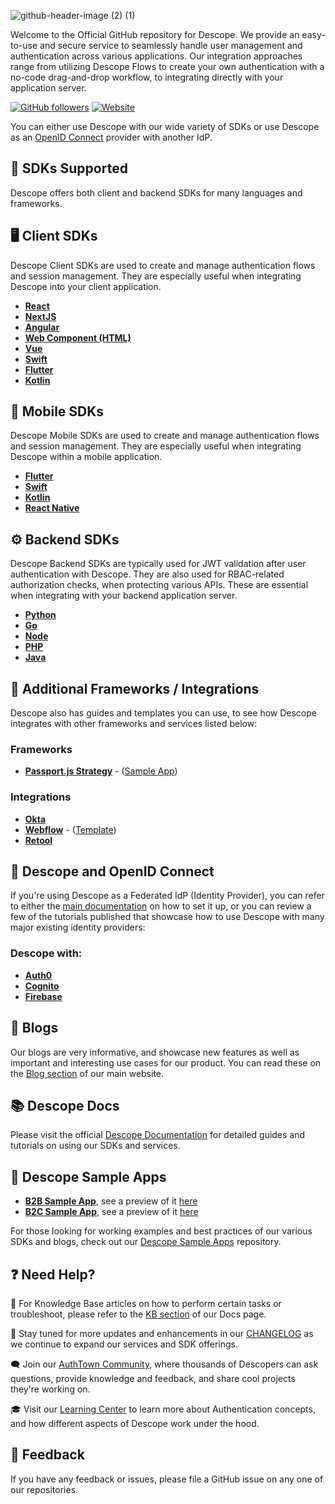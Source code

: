 ![github-header-image (2) (1)](https://github.com/descope/.github/assets/32936811/d904d37e-e3fa-4331-9f10-2880bb708f64)

Welcome to the Official GitHub repository for Descope. We provide an easy-to-use and secure service to seamlessly handle user management and authentication across various applications. Our integration approaches range from utilizing Descope Flows to create your own authentication with a no-code drag-and-drop workflow, to integrating directly with your application server.

[![GitHub followers](https://img.shields.io/github/followers/descope?label=Followers&style=social)](https://github.com/descope) [![Website](https://img.shields.io/badge/Website-descope.com-blue?style=flat)](https://descope.com)

You can either use Descope with our wide variety of SDKs or use Descope as an [OpenID Connect](https://www.descope.com/learn/post/oidc) provider with another IdP.

## 🚀 SDKs Supported

Descope offers both client and backend SDKs for many languages and frameworks. 

## 🖥️ Client SDKs

Descope Client SDKs are used to create and manage authentication flows and session management. They are especially useful when integrating Descope into your client application.

- **[React](https://github.com/descope/react-sdk)**
- **[NextJS](https://docs.descope.com/build/guides/gettingstarted/)**
- **[Angular](https://github.com/descope/angular-sdk)**
- **[Web Component (HTML)](https://github.com/descope/descope-js/tree/main/packages/web-component)**
- **[Vue](https://github.com/descope/vue-sdk)**
- **[Swift](https://github.com/descope/swift-sdk)**
- **[Flutter](https://github.com/descope/flutter-sdk)**
- **[Kotlin](https://github.com/descope/descope-kotlin)**

## 📱 Mobile SDKs

Descope Mobile SDKs are used to create and manage authentication flows and session management. They are especially useful when integrating Descope within a mobile application.

- **[Flutter](https://github.com/descope/descope-flutter)**
- **[Swift](https://github.com/descope/swift-sdk)**
- **[Kotlin](https://github.com/descope/descope-kotlin)**
- **[React Native](https://github.com/descope/descope-react-native)**

## ⚙️ Backend SDKs

Descope Backend SDKs are typically used for JWT validation after user authentication with Descope. They are also used for RBAC-related authorization checks, when protecting various APIs. These are essential when integrating with your backend application server.

- **[Python](http://github.com/descope/python-sdk)**
- **[Go](https://github.com/descope/go-sdk)**
- **[Node](http://github.com/descope/node-sdk)**
- **[PHP](http://github.com/descope/php-sdk)**
- **[Java](https://github.com/descope/descope-java)**

## 🧩 Additional Frameworks / Integrations

Descope also has guides and templates you can use, to see how Descope integrates with other frameworks and services listed below:

### Frameworks
- **[Passport.js Strategy](https://github.com/descope/passport-descope)** - ([Sample App](https://github.com/descope-sample-apps/passportjs_sample))

### Integrations
- **[Okta](https://docs.descope.com/knowledgebase/sso/ssowithokta/)**
- **[Webflow](https://docs.descope.com/knowledgebase/frameworks/descopewebflow/)** - ([Template](https://webflow.com/made-in-webflow/website/terminal-descope))
- **[Retool](https://docs.descope.com/knowledgebase/sso/retool/oidc/)**

## 🔗 Descope and OpenID Connect

If you're using Descope as a Federated IdP (Identity Provider), you can refer to either the [main documentation](https://docs.descope.com/customize/auth/oidc/) on how to set it up, or you can review a few of the tutorials published that showcase how to use Descope with many major existing identity providers:

### Descope with: 

- **[Auth0](https://docs.descope.com/knowledgebase/sso/auth0oidc/)**
- **[Cognito](https://docs.descope.com/knowledgebase/sso/cognitooidc/)**
- **[Firebase](https://www.descope.com/blog/post/passkeys-firebase-oidc)**

## 📝 Blogs

Our blogs are very informative, and showcase new features as well as important and interesting use cases for our product. You can read these on the [Blog section](https://www.descope.com/blog) of our main website. 

## 📚 Descope Docs

Please visit the official [Descope Documentation](https://docs.descope.com) for detailed guides and tutorials on using our SDKs and services.

## 🍿 Descope Sample Apps

- **[B2B Sample App](https://github.com/descope-sample-apps/b2b-react-sample-app)**, see a preview of it [here](https://b2b-react-sample-app.preview.descope.org/)
- **[B2C Sample App](https://github.com/descope-sample-apps/b2c-react-sample-app)**, see a preview of it [here](https://www.tee-hee-tees.store/)

For those looking for working examples and best practices of our various SDKs and blogs, check out our [Descope Sample Apps](https://github.com/descope-sample-apps) repository.

## ❓ Need Help?

🧠 For Knowledge Base articles on how to perform certain tasks or troubleshoot, please refer to the [KB section](https://docs.descope.com/knowledgebase/general/selfregistration/) of our Docs page.

🔔 Stay tuned for more updates and enhancements in our [CHANGELOG](https://github.com/orgs/descope/discussions/categories/changelog) as we continue to expand our services and SDK offerings.

🗨️ Join our [AuthTown Community](https://www.descope.com/community), where thousands of Descopers can ask questions, provide knowledge and feedback, and share cool projects they're working on.

🎓 Visit our [Learning Center](https://www.descope.com/learn) to learn more about Authentication concepts, and how different aspects of Descope work under the hood.

## 💬 Feedback

If you have any feedback or issues, please file a GitHub issue on any one of our repositories.
